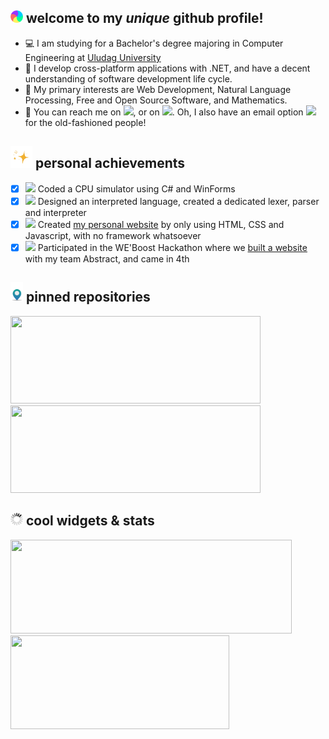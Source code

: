 ## <img src="https://raw.githubusercontent.com/fybalaban/fybalaban/master/welcome.gif" width="20px"> welcome to my _unique_ github profile!

 - 💻 I am studying for a Bachelor's degree majoring in Computer Engineering at [Uludag University](http://uludag.edu.tr/ "Website of my university")
 - 🥼 I develop cross-platform applications with .NET, and have a decent understanding of software development life cycle.
 - 📜 My primary interests are Web Development, Natural Language Processing, Free and Open Source Software, and Mathematics.
 - 🔎 You can reach me on [<img src="https://cdn.svgporn.com/logos/twitter.svg" width="20px">](https://twitter.com/feritdegil "My Twitter Profile"), or on [<img src="https://cdn.svgporn.com/logos/linkedin-icon.svg" width="20px">](https://www.linkedin.com/in/ferityigitbalaban/ "My LinkedIn Profile"). Oh, I also have an email option [<img src="https://cdn.svgporn.com/logos/google-gmail.svg" width="20px">](mailto:fyb@duck.com "Send me an email!") for the old-fashioned people!

## <img src="https://raw.githubusercontent.com/fybalaban/fybalaban/main/sparkles.gif" width="35px"> personal achievements

 - [x] <img src="https://img.icons8.com/fluency/48/000000/smartphone-cpu.png" width="20px"/> Coded a CPU simulator using C# and WinForms
 - [x] <img src="https://img.icons8.com/fluency/48/000000/source-code.png" width="20px"/> Designed an interpreted language, created a dedicated lexer, parser and interpreter
 - [x] <img src="https://img.icons8.com/fluency/48/000000/web-design.png" width="20px"/> Created [my personal website](https://balaban.software/ "My website") by only using HTML, CSS and Javascript, with no framework whatsoever
 - [x] <img src="https://img.icons8.com/fluency/48/000000/trophy.png" width="20px"/> Participated in the WE'Boost Hackathon where we [built a website](https://github.com/fybalaban/weboost2022 "Repository of hackathon submission") with my team Abstract, and came in 4th

## <img src="https://raw.githubusercontent.com/fybalaban/fybalaban/master/pinned.gif" width="20px"> pinned repositories
<span>
    <a href="https://github.com/fybalaban/sozluk"><img width="400px" height="140px" src="https://github-readme-stats.vercel.app/api/pin/?username=fybalaban&repo=sozluk&theme=slateorange&show_owner=true" /></a>
    <a href="https://github.com/fybalaban/weboost2022"><img width="400px" height="140px" src="https://github-readme-stats.vercel.app/api/pin/?username=fybalaban&repo=weboost2022&theme=slateorange&show_owner=true" /></a>
</span>

## <img src="https://raw.githubusercontent.com/fybalaban/fybalaban/master/stats.gif" width="20px"> cool widgets & stats 

<span>
    <img width="450px" height="150px" src="https://github-readme-stats.vercel.app/api?username=fybalaban&show_icons=true&line_height=24&hide=&count_private=true&include_all_commits=true&theme=slateorange">
    <img width="350px" height="150px" src="https://github-readme-stats.vercel.app/api/top-langs/?username=fybalaban&layout=compact&theme=slateorange">
 </span>
